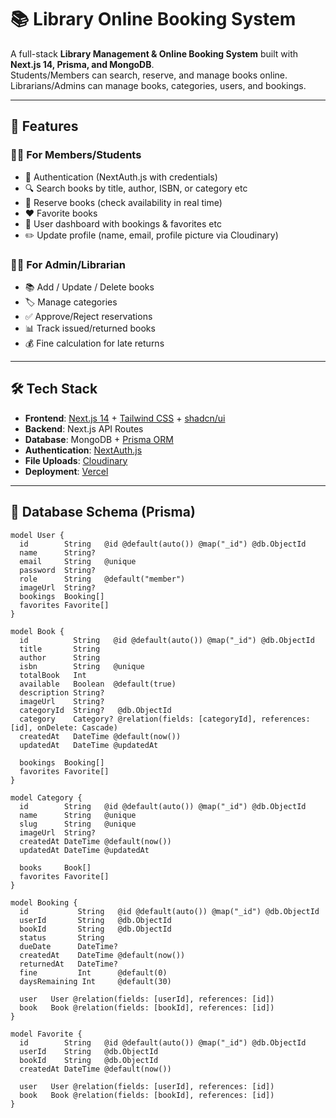 # 📚 Library Online Booking System

A full-stack **Library Management & Online Booking System** built with **Next.js 14, Prisma, and MongoDB**.  
Students/Members can search, reserve, and manage books online. Librarians/Admins can manage books, categories, users, and bookings.

---

## 🚀 Features

### 👨‍🎓 For Members/Students
- 🔐 Authentication (NextAuth.js with credentials)
- 🔍 Search books by title, author, ISBN, or category etc
- 📖 Reserve books (check availability in real time)
- ❤️ Favorite books
- 👤 User dashboard with bookings & favorites etc
- ✏️ Update profile (name, email, profile picture via Cloudinary)

### 👩‍💼 For Admin/Librarian
- 📚 Add / Update / Delete books
- 🏷️ Manage categories
- ✅ Approve/Reject reservations
- 📊 Track issued/returned books
- 💰 Fine calculation for late returns 

---

## 🛠️ Tech Stack

- **Frontend**: [Next.js 14](https://nextjs.org/) + [Tailwind CSS](https://tailwindcss.com/) + [shadcn/ui](https://ui.shadcn.com/)
- **Backend**: Next.js API Routes
- **Database**: MongoDB + [Prisma ORM](https://www.prisma.io/)
- **Authentication**: [NextAuth.js](https://next-auth.js.org/)
- **File Uploads**: [Cloudinary](https://cloudinary.com/)
- **Deployment**: [Vercel](https://vercel.com/)

---

## 📂 Database Schema (Prisma)

```prisma
model User {
  id        String   @id @default(auto()) @map("_id") @db.ObjectId
  name      String?
  email     String   @unique
  password  String?
  role      String   @default("member")
  imageUrl  String?
  bookings  Booking[]
  favorites Favorite[]
}

model Book {
  id          String   @id @default(auto()) @map("_id") @db.ObjectId
  title       String
  author      String
  isbn        String   @unique
  totalBook   Int
  available   Boolean  @default(true)
  description String?
  imageUrl    String?
  categoryId  String?   @db.ObjectId
  category    Category? @relation(fields: [categoryId], references: [id], onDelete: Cascade)
  createdAt   DateTime @default(now())
  updatedAt   DateTime @updatedAt

  bookings  Booking[]
  favorites Favorite[]
}

model Category {
  id        String   @id @default(auto()) @map("_id") @db.ObjectId
  name      String   @unique
  slug      String   @unique
  imageUrl  String?
  createdAt DateTime @default(now())
  updatedAt DateTime @updatedAt

  books     Book[]
  favorites Favorite[]
}

model Booking {
  id           String   @id @default(auto()) @map("_id") @db.ObjectId
  userId       String   @db.ObjectId
  bookId       String   @db.ObjectId
  status       String
  dueDate      DateTime?
  createdAt    DateTime @default(now())
  returnedAt   DateTime?
  fine         Int      @default(0)
  daysRemaining Int     @default(30)

  user   User @relation(fields: [userId], references: [id])
  book   Book @relation(fields: [bookId], references: [id])
}

model Favorite {
  id        String   @id @default(auto()) @map("_id") @db.ObjectId
  userId    String   @db.ObjectId
  bookId    String   @db.ObjectId
  createdAt DateTime @default(now())

  user   User @relation(fields: [userId], references: [id])
  book   Book @relation(fields: [bookId], references: [id])
}
